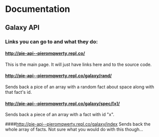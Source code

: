 # Documentation

## Galaxy API

### Links you can go to and what they do:

#### http://pie-api--pieromqwerty.repl.co/
This is the main page. It will just have links here and to the source code.

#### http://pie-api--pieromqwerty.repl.co/galaxy/rand/
Sends back a pice of an array with a random fact about space along with that fact's id.

#### http://pie-api--pieromqwerty.repl.co/galaxy/spec/[x]/ 
Sends back a piece of an array with a fact with id "x".

####http://pie-api--pieromqwerty.repl.co/galaxy/index
Sends back the whole array of facts. Not sure what you would do with this though...

